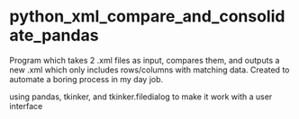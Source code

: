 # python_xml_compare_and_consolidate_pandas
Program which takes 2 .xml files as input, compares them, and outputs a new .xml which only includes rows/columns with matching data. Created to automate a boring process in my day job.

using pandas, tkinker, and tkinker.filedialog to make it work with a user interface
